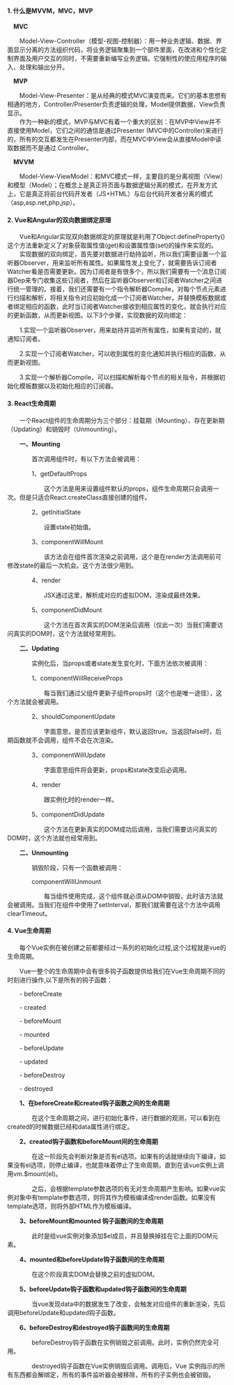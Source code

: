 #### 1. 什么是MVVM，MVC，MVP  

&emsp;**MVC**    

&emsp;&emsp;Model-View-Controller（模型-视图-控制器）：用一种业务逻辑、数据、界面显示分离的方法组织代码，将业务逻辑聚集到一个部件里面，在改进和个性化定制界面及用户交互的同时，不需要重新编写业务逻辑。它强制性的使应用程序的输入、处理和输出分开。  

&emsp;**MVP**  

&emsp;&emsp;Model-View-Presenter：是从经典的模式MVC演变而来。它们的基本思想有相通的地方，Controller/Presenter负责逻辑的处理，Model提供数据，View负责显示。  
&emsp;&emsp;作为一种新的模式，MVP与MVC有着一个重大的区别：在MVP中View并不直接使用Model，它们之间的通信是通过Presenter (MVC中的Controller)来进行的，所有的交互都发生在Presenter内部，而在MVC中View会从直接Model中读取数据而不是通过 Controller。  

&emsp;**MVVM**  

&emsp;&emsp;Model-View-ViewModel：和MVC模式一样，主要目的是分离视图（View）和模型（Model）；在概念上是真正将页面与数据逻辑分离的模式，在开发方式上，它是真正将前台代码开发者（JS+HTML）与后台代码开发者分离的模式（asp,asp.net,php,jsp）。  

#### 2. Vue和Angular的双向数据绑定原理  

&emsp;&emsp;Vue和Angular实现双向数据绑定的原理就是利用了Object.defineProperty() 这个方法重新定义了对象获取属性值(get)和设置属性值(set)的操作来实现的。   
&emsp;&emsp;实现数据的双向绑定，首先要对数据进行劫持监听，所以我们需要设置一个监听器Observer，用来监听所有属性。如果属性发上变化了，就需要告诉订阅者Watcher看是否需要更新。因为订阅者是有很多个，所以我们需要有一个消息订阅器Dep来专门收集这些订阅者，然后在监听器Observer和订阅者Watcher之间进行统一管理的。接着，我们还需要有一个指令解析器Compile，对每个节点元素进行扫描和解析，将相关指令对应初始化成一个订阅者Watcher，并替换模板数据或者绑定相应的函数，此时当订阅者Watcher接收到相应属性的变化，就会执行对应的更新函数，从而更新视图。以下3个步骤，实现数据的双向绑定：  

&emsp;&emsp;1.实现一个监听器Observer，用来劫持并监听所有属性，如果有变动的，就通知订阅者。

&emsp;&emsp;2.实现一个订阅者Watcher，可以收到属性的变化通知并执行相应的函数，从而更新视图。

&emsp;&emsp;3.实现一个解析器Compile，可以扫描和解析每个节点的相关指令，并根据初始化模板数据以及初始化相应的订阅器。

#### 3. React生命周期    

&emsp;&emsp;一个React组件的生命周期分为三个部分：挂载期（Mounting）、存在更新期（Updating）和销毁时（Unmounting）。  

&emsp;&emsp;**一、Mounting**  

&emsp;&emsp;&emsp;&emsp;首次调用组件时，有以下方法会被调用：  

&emsp;&emsp;&emsp;&emsp;1、getDefaultProps  

&emsp;&emsp;&emsp;&emsp;&emsp;&emsp;这个方法是用来设置组件默认的props，组件生命周期只会调用一次。但是只适合React.createClass直接创建的组件。  

&emsp;&emsp;&emsp;&emsp;2、getInitialState  

&emsp;&emsp;&emsp;&emsp;&emsp;&emsp;设置state初始值。  

&emsp;&emsp;&emsp;&emsp;3、componentWillMount  

&emsp;&emsp;&emsp;&emsp;&emsp;&emsp;该方法会在组件首次渲染之前调用，这个是在render方法调用前可修改state的最后一次机会。这个方法很少用到。  

&emsp;&emsp;&emsp;&emsp;4、render  

&emsp;&emsp;&emsp;&emsp;&emsp;&emsp;JSX通过这里，解析成对应的虚拟DOM，渲染成最终效果。  

&emsp;&emsp;&emsp;&emsp;5、componentDidMount  

&emsp;&emsp;&emsp;&emsp;&emsp;&emsp;这个方法在首次真实的DOM渲染后调用（仅此一次）当我们需要访问真实的DOM时，这个方法就经常用到。  

&emsp;&emsp;**二、Updating**  

&emsp;&emsp;&emsp;&emsp;实例化后，当props或者state发生变化时，下面方法依次被调用：  

&emsp;&emsp;&emsp;&emsp;1、componentWillReceiveProps  

&emsp;&emsp;&emsp;&emsp;&emsp;&emsp;每当我们通过父组件更新子组件props时（这个也是唯一途径），这个方法就会被调用。  

&emsp;&emsp;&emsp;&emsp;2、shouldComponentUpdate  

&emsp;&emsp;&emsp;&emsp;&emsp;&emsp;字面意思，是否应该更新组件，默认返回true。当返回false时，后期函数就不会调用，组件不会在次渲染。  

&emsp;&emsp;&emsp;&emsp;3、componentWillUpdate  

&emsp;&emsp;&emsp;&emsp;&emsp;&emsp;字面意思组件将会更新，props和state改变后必调用。  

&emsp;&emsp;&emsp;&emsp;4、render  

&emsp;&emsp;&emsp;&emsp;&emsp;&emsp;跟实例化时的render一样。  

&emsp;&emsp;&emsp;&emsp;5、componentDidUpdate  

&emsp;&emsp;&emsp;&emsp;&emsp;&emsp;这个方法在更新真实的DOM成功后调用，当我们需要访问真实的DOM时，这个方法就也经常用到。  

&emsp;&emsp;**二、Unmounting**   

&emsp;&emsp;&emsp;&emsp;销毁阶段，只有一个函数被调用：  

&emsp;&emsp;&emsp;&emsp;componentWillUnmount  

&emsp;&emsp;&emsp;&emsp;&emsp;&emsp;每当组件使用完成，这个组件就必须从DOM中销毁，此时该方法就会被调用。当我们在组件中使用了setInterval，那我们就需要在这个方法中调用clearTimeout。  

#### 4. Vue生命周期  

&emsp;&emsp;每个Vue实例在被创建之前都要经过一系列的初始化过程,这个过程就是vue的生命周期。  

&emsp;&emsp;Vue一整个的生命周期中会有很多钩子函数提供给我们在Vue生命周期不同的时刻进行操作,以下是所有的钩子函数：  

&emsp;&emsp;- beforeCreate  

&emsp;&emsp;- created  

&emsp;&emsp;- beforeMount  

&emsp;&emsp;- mounted  

&emsp;&emsp;- beforeUpdate  

&emsp;&emsp;- updated  

&emsp;&emsp;- beforeDestroy  

&emsp;&emsp;- destroyed  

&emsp;&emsp;**1、在beforeCreate和created钩子函数之间的生命周期**  

&emsp;&emsp;&emsp;&emsp;在这个生命周期之间，进行初始化事件，进行数据的观测，可以看到在created的时候数据已经和data属性进行绑定。  

&emsp;&emsp;**2、created钩子函数和beforeMount间的生命周期**  

&emsp;&emsp;&emsp;&emsp;在这一阶段先会判断对象是否有el选项。如果有的话就继续向下编译，如果没有el选项，则停止编译，也就意味着停止了生命周期，直到在该vue实例上调用vm.$mount(el)。  

&emsp;&emsp;&emsp;&emsp;之后，会根据template参数选项的有无对生命周期产生影响。如果vue实例对象中有template参数选项，则将其作为模板编译成render函数。如果没有template选项，则将外部HTML作为模板编译。   

&emsp;&emsp;**3、beforeMount和mounted 钩子函数间的生命周期**  

&emsp;&emsp;&emsp;&emsp;此时是给vue实例对象添加$el成员，并且替换掉挂在它上面的DOM元素。  

&emsp;&emsp;**4、mounted和beforeUpdate钩子函数间的生命周期**   

&emsp;&emsp;&emsp;&emsp;在这个阶段真实DOM会替换之前的虚拟DOM。  

&emsp;&emsp;**5、beforeUpdate钩子函数和updated钩子函数间的生命周期**  

&emsp;&emsp;&emsp;&emsp;当vue发现data中的数据发生了改变，会触发对应组件的重新渲染，先后调用beforeUpdate和updated钩子函数。  

&emsp;&emsp;**6、beforeDestroy和destroyed钩子函数间的生命周期**  

&emsp;&emsp;&emsp;&emsp;beforeDestroy钩子函数在实例销毁之前调用。此时，实例仍然完全可用。  

&emsp;&emsp;&emsp;&emsp;destroyed钩子函数在Vue实例销毁后调用。调用后，Vue 实例指示的所有东西都会解绑定，所有的事件监听器会被移除，所有的子实例也会被销毁。